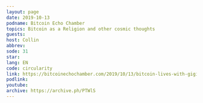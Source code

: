 ```yaml
---
layout: page
date: 2019-10-13
podname: Bitcoin Echo Chamber
topics: Bitcoin as a Religion and other cosmic thoughts
guests: 
host: Collin
abbrev: 
sode: 31
star: 
lang: EN
code: circularity
link: https://bitcoinechochamber.com/2019/10/13/bitcoin-lives-with-gigi-bec031/
podlink: 
youtube: 
archive: https://archive.ph/PTWlS
---
```

